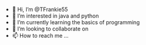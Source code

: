- 👋 Hi, I’m @TFrankie55
- 👀 I’m interested in java and python
- 🌱 I’m currently learning the basics of programming
- 💞️ I’m looking to collaborate on 
- 📫 How to reach me ...

<!---
TFrankie55/TFrankie55 is a ✨ special ✨ repository because its `README.md` (this file) appears on your GitHub profile.
You can click the Preview link to take a look at your changes.
--->
